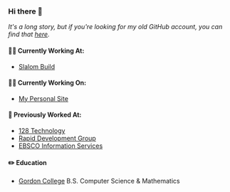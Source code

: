 ### Hi there 👋

_It's a long story, but if you're looking for my _old_ GitHub account, you can find that [here](https://github.com/andwaredev-zz)._

#### 👨‍💻 Currently Working At:
- [Slalom Build](https://www.slalombuild.com/)

#### 🙇‍♂️ Currently Working On:
- [My Personal Site](https://github.com/andwaredev/andwaredev.github.io/projects/1)

#### 🛵 Previously Worked At:
- [128 Technology](https://www.128technology.com/)
- [Rapid Development Group](https://www.rapiddg.com/)
- [EBSCO Information Services](https://www.ebsco.com/)

#### ✏️ Education
- [Gordon College](https://www.gordon.edu/) B.S. Computer Science & Mathematics

<!--
**andwaredev/andwaredev** is a ✨ _special_ ✨ repository because its `README.md` (this file) appears on your GitHub profile.

Here are some ideas to get you started:

- 🔭 I’m currently working on ...
- 🌱 I’m currently learning ...
- 👯 I’m looking to collaborate on ...
- 🤔 I’m looking for help with ...
- 💬 Ask me about ...
- 📫 How to reach me: ...
- 😄 Pronouns: ...
- ⚡ Fun fact: ...
-->
